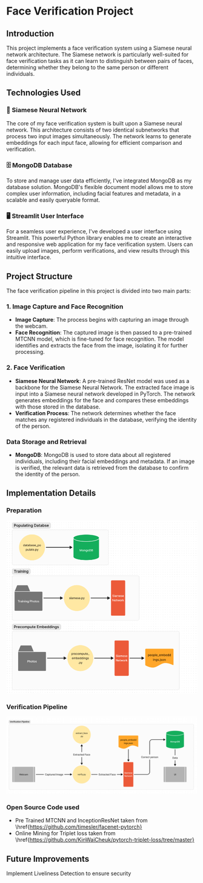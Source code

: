 # Face Verification Project

## Introduction

This project implements a face verification system using a Siamese neural network architecture. The Siamese network is particularly well-suited for face verification tasks as it can learn to distinguish between pairs of faces, determining whether they belong to the same person or different individuals.

## Technologies Used

### 🧠 Siamese Neural Network

The core of my face verification system is built upon a Siamese neural network. This architecture consists of two identical subnetworks that process two input images simultaneously. The network learns to generate embeddings for each input face, allowing for efficient comparison and verification.

### 🗄️ MongoDB Database

To store and manage user data efficiently, I've integrated MongoDB as my database solution. MongoDB's flexible document model allows me to store complex user information, including facial features and metadata, in a scalable and easily queryable format.

### 🖥️ Streamlit User Interface

For a seamless user experience, I've developed a user interface using Streamlit. This powerful Python library enables me to create an interactive and responsive web application for my face verification system. Users can easily upload images, perform verifications, and view results through this intuitive interface.

## Project Structure
The face verification pipeline in this project is divided into two main parts:

### 1. Image Capture and Face Recognition

- **Image Capture**: The process begins with capturing an image through the webcam.
- **Face Recognition**: The captured image is then passed to a pre-trained MTCNN model, which is fine-tuned for face recognition. The model identifies and extracts the face from the image, isolating it for further processing.

### 2. Face Verification

- **Siamese Neural Network**: A pre-trained ResNet model was used as a backbone for the Siamese Neural Network. The extracted face image is input into a Siamese neural network developed in PyTorch. The network generates embeddings for the face and compares these embeddings with those stored in the database.
- **Verification Process**: The network determines whether the face matches any registered individuals in the database, verifying the identity of the person.

### Data Storage and Retrieval

- **MongoDB**: MongoDB is used to store data about all registered individuals, including their facial embeddings and metadata. If an image is verified, the relevant data is retrieved from the database to confirm the identity of the person.

## Implementation Details

### Preparation
![Preparation](preparation.png)

### Verification Pipeline
![Pipeline](pipeline.png)

### Open Source Code used
- Pre Trained MTCNN and InceptionResNet taken from \href{https://github.com/timesler/facenet-pytorch}
- Online Mining for Triplet loss taken from \href{https://github.com/KinWaiCheuk/pytorch-triplet-loss/tree/master}

## Future Improvements

Implement Liveliness Detection to ensure security
